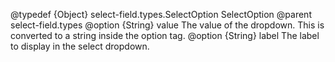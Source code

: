 
@typedef {Object} select-field.types.SelectOption SelectOption
@parent select-field.types
@option {String} value The value of the dropdown. This is converted to a string inside the option tag.
@option {String} label The label to display in the select dropdown.
